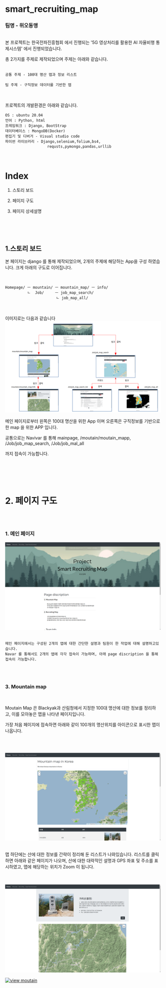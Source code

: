 # smart_recruiting_map  
### 팀명 - 위오동맹


<br>
본 프로젝트는 한국전파진흥협회 에서 진행되는 '5G 영상처리를 활용한 AI 자율비행 통제시스템' 에서 진행되었습니다.

총 2가지를 주제로 제작되었으며 주제는 아래와 같습니다.
<br><br>

    공통 주제 - 100대 명산 맵과 정보 리스트

    팀 주제 - 구직정보 데이터를 기반한 맵

<br><br>
프로젝트의 개발환경은 아래와 같습니다.

    OS : ubuntu 20.04
    언어 : Python, html
    프레임워크 : Django, BootStrap
    데이터베이스 : MongoDB(Docker)
    편집기 및 디버거 - Visual studio code
    파이썬 라이브러리 - Django,selenium,folium,bs4,
                       requsts,pymongo,pandas,urllib


<br>


# Index 

1. 스토리 보드

2. 페이지 구도

3. 페이지 상세설명
<br>
<br>
<br>



## 1.스토리 보드

본 페이지는 django 를 통해 제작되었으며, 2개의 주제에 해당하는 App을 구성 하였습니다.
크게 아래의 구도로 이어집니다.

<br>

    Homepage/ ㅡ mountain/ ㅡ mountain_map/ ㅡ info/
              ㄴ  Job/     ㅡ job_map_search/
                           ㄴ job_map_all/


<br>
<br>
이미지로는 다음과 같습니다

<img src='pictures/스토리보드.png'>

메인 페이지로부터 왼쪽은 100대 명산을 위한 App 이며 오른쪽은 구직정보를 기반으로 한 map 을 위한 APP 입니다.

공통으로는 Navivar 를 통해 mainpage, /moutain/moutain_mapp, /Job/job_map_search, /Job/job_mal_all 

까지 접속이 가능합니다.

<br>
<br>
<br>
<br>

# 2. 페이지 구도

<br>
<br>

### 1. 메인 페이지

<img src='pictures/스크린샷, 2020-10-22 14-12-04.png'>

<br>
<br>

    메인 페이지에서는 구성된 2개의 앱에 대한 간단한 설명과 팀원이 한 작업에 대해 설명하고있습니다.
    Navar 를 통해서도 2개의 앱에 각각 접속이 가능하며, 아래 page discription 을 통해 접속이 가능합니다.


<br>
<br>

### 3. Mountain map

<br>

Moutain Map 은 Blackyak과 산림청에서 지정한 100대 명산에 대한 정보를 정리하고, 이를 모아놓은 맵을 나타낸 페이지입니다.

가장 처음 페이지에 접속하면 아래와 같이 100개의 명산위치를 아이콘으로 표시한 맵이 나옵니다.

<br><br>

<img src='pictures/스크린샷, 2020-10-22 14-12-15.png'>


<br>
<br>

맵 하단에는 산에 대한 정보를 간략이 정리해 둔 리스트가 나와있습니다. 
리스트를 클릭하면 아래와 같은 페이지가 나오며, 산에 대한 대략적인 설명과 GPS 좌표 및 주소를 표시하였고, 맵에 해당하는 위치가 Zoom 이 됩니다.

<br>
<br>
<img src='pictures/스크린샷, 2020-10-22 14-12-20.png'>

[![view moutain](https://i.ytimg.com/vi/hpPhuBngHyk/hqdefault.jpg?sqp=-oaymwEZCPYBEIoBSFXyq4qpAwsIARUAAIhCGAFwAQ==&rs=AOn4CLB8NzruefyOA4CVN4Ak0izb5cKZtg)](https://www.youtube.com/watch?v=WThlCfFKSes) 


